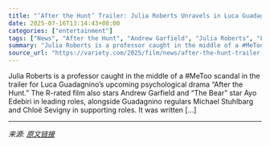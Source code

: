 ```yaml
---
title: "‘After the Hunt’ Trailer: Julia Roberts Unravels in Luca Guadagnino’s #MeToo Scandal Drama With Andrew Garfield, Ayo Edebiri"
date: 2025-07-16T13:14:43+08:00
categories: ["entertainment"]
tags: ["News", "After the Hunt", "Andrew Garfield", "Julia Roberts", "Luca Guadagnino"]
summary: "Julia Roberts is a professor caught in the middle of a #MeToo scandal in the trailer for Luca Guadagnino&#8217;s upcoming psychological drama &#8220;After the Hunt.&#8221; The R-rated film also stars "
source_url: "https://variety.com/2025/film/news/after-the-hunt-trailer-julia-roberts-andrew-garfield-guadagnino-drama-1236462336/"
---
```


Julia Roberts is a professor caught in the middle of a #MeToo scandal in the trailer for Luca Guadagnino&#8217;s upcoming psychological drama &#8220;After the Hunt.&#8221; The R-rated film also stars Andrew Garfield and &#8220;The Bear&#8221; star Ayo Edebiri in leading roles, alongside Guadagnino regulars Michael Stuhlbarg and Chloë Sevigny in supporting roles. It was written [&#8230;]

---

*来源: [原文链接](https://variety.com/2025/film/news/after-the-hunt-trailer-julia-roberts-andrew-garfield-guadagnino-drama-1236462336/)*
